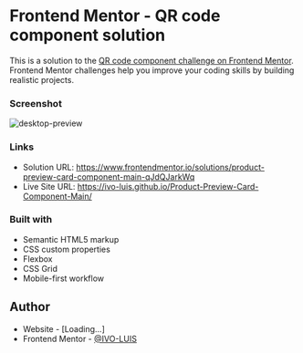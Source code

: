 # Frontend Mentor - QR code component solution

This is a solution to the [QR code component challenge on Frontend Mentor](https://www.frontendmentor.io/challenges/qr-code-component-iux_sIO_H). Frontend Mentor challenges help you improve your coding skills by building realistic projects. 


### Screenshot

![desktop-preview](https://user-images.githubusercontent.com/119756383/227417245-ee0fc7ea-a33d-4b76-8b8a-a9fdd6863916.jpg)


### Links

- Solution URL: https://www.frontendmentor.io/solutions/product-preview-card-component-main-qJdQJarkWq
- Live Site URL: https://ivo-luis.github.io/Product-Preview-Card-Component-Main/


### Built with

- Semantic HTML5 markup
- CSS custom properties
- Flexbox
- CSS Grid
- Mobile-first workflow


## Author

- Website - [Loading...]
- Frontend Mentor - [@IVO-LUIS](https://www.frontendmentor.io/profile/IVO-LUIS)
